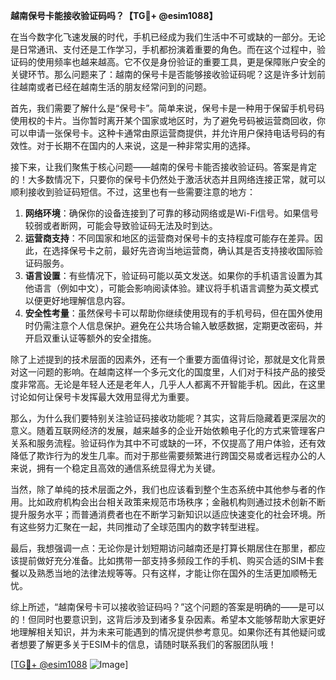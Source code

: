 **越南保号卡能接收验证码吗？【TG💪+ @esim1088】**

在当今数字化飞速发展的时代，手机已经成为我们生活中不可或缺的一部分。无论是日常通讯、支付还是工作学习，手机都扮演着重要的角色。而在这个过程中，验证码的使用频率也越来越高。它不仅是身份验证的重要工具，更是保障账户安全的关键环节。那么问题来了：越南的保号卡是否能够接收验证码呢？这是许多计划前往越南或者已经在越南生活的朋友经常问到的问题。

首先，我们需要了解什么是“保号卡”。简单来说，保号卡是一种用于保留手机号码使用权的卡片。当你暂时离开某个国家或地区时，为了避免号码被运营商回收，你可以申请一张保号卡。这种卡通常由原运营商提供，并允许用户保持电话号码的有效性。对于长期不在国内的人来说，这是一种非常实用的选择。

接下来，让我们聚焦于核心问题——越南的保号卡能否接收验证码。答案是肯定的！大多数情况下，只要你的保号卡仍然处于激活状态并且网络连接正常，就可以顺利接收到验证码短信。不过，这里也有一些需要注意的地方：

1. **网络环境**：确保你的设备连接到了可靠的移动网络或是Wi-Fi信号。如果信号较弱或者断网，可能会导致验证码无法及时到达。
2. **运营商支持**：不同国家和地区的运营商对保号卡的支持程度可能存在差异。因此，在选择保号卡之前，最好先咨询当地运营商，确认其是否支持接收国际验证码服务。
3. **语言设置**：有些情况下，验证码可能以英文发送。如果你的手机语言设置为其他语言（例如中文），可能会影响阅读体验。建议将手机语言调整为英文模式以便更好地理解信息内容。
4. **安全性考量**：虽然保号卡可以帮助你继续使用现有的手机号码，但在国外使用时仍需注意个人信息保护。避免在公共场合输入敏感数据，定期更改密码，并开启双重认证等额外的安全措施。

除了上述提到的技术层面的因素外，还有一个重要方面值得讨论，那就是文化背景对这一问题的影响。在越南这样一个多元文化的国度里，人们对于科技产品的接受度非常高。无论是年轻人还是老年人，几乎人人都离不开智能手机。因此，在这里讨论如何让保号卡发挥最大效用显得尤为重要。

那么，为什么我们要特别关注验证码接收功能呢？其实，这背后隐藏着更深层次的意义。随着互联网经济的发展，越来越多的企业开始依赖电子化的方式来管理客户关系和服务流程。验证码作为其中不可或缺的一环，不仅提高了用户体验，还有效降低了欺诈行为的发生几率。而对于那些需要频繁进行跨国交易或者远程办公的人来说，拥有一个稳定且高效的通信系统显得尤为关键。

当然，除了单纯的技术层面之外，我们也应该看到整个生态系统中其他参与者的作用。比如政府机构会出台相关政策来规范市场秩序；金融机构则通过技术创新不断提升服务水平；而普通消费者也在不断学习新知识以适应快速变化的社会环境。所有这些努力汇聚在一起，共同推动了全球范围内的数字转型进程。

最后，我想强调一点：无论你是计划短期访问越南还是打算长期居住在那里，都应该提前做好充分准备。比如携带一部支持多频段工作的手机、购买合适的SIM卡套餐以及熟悉当地的法律法规等等。只有这样，才能让你在国外的生活更加顺畅无忧。

综上所述，“越南保号卡可以接收验证码吗？”这个问题的答案是明确的——是可以的！但同时也要意识到，这背后涉及到诸多复杂因素。希望本文能够帮助大家更好地理解相关知识，并为未来可能遇到的情况提供参考意见。如果你还有其他疑问或者想要了解更多关于ESIM卡的信息，请随时联系我们的客服团队哦！

[[TG💪+ @esim1088](https://t.me/s/esim1088) ![Image](https://i.postimg.cc/4NQfJmqS/Snipaste-2025-05-13-00-14-12.png)]